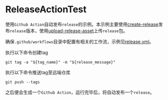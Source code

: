 # ReleaseActionTest

使用`Github Action`自动发布`release`的示例。本示例主要使用[create-release](https://github.com/actions/create-release)发布`release`版本，使用[upload-release-asset](https://github.com/actions/upload-release-asset)上传`release`包。

确保`.github/workflows`目录中配置有相关的工作流，示例见[release.yml](./.github/workflows/release.yml)。

执行以下命令创建tag
```shell
git tag -a "${tag_name}" -m "${release_message}"
```

执行以下命令推送tag至远端仓库
```shell
git push --tags
```

之后便会生成一个`Github Action`，运行完毕后，将自动发布一个`release`。
